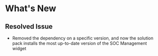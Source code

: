 # What's New

## Resolved Issue

- Removed the dependency on a specific version, and now the solution pack installs the most up-to-date version of the SOC Management widget